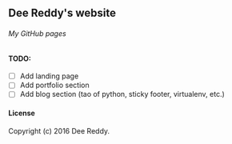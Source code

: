 ## Dee Reddy's website
###### My GitHub pages


#### TODO:
+ [ ] Add landing page
+ [ ] Add portfolio section
+ [ ] Add blog section (tao of python, sticky footer, virtualenv, etc.)

#### License
Copyright (c) 2016 Dee Reddy.
